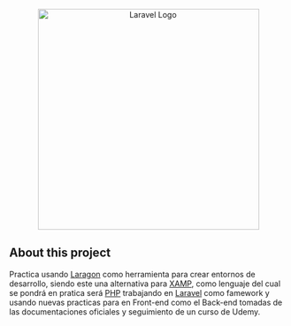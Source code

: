 <p align="center"><a href="https://laravel.com" target="_blank"><img src="https://raw.githubusercontent.com/laravel/art/master/logo-lockup/5%20SVG/2%20CMYK/1%20Full%20Color/laravel-logolockup-cmyk-red.svg" width="400" alt="Laravel Logo"></a></p>

## About this project

Practica usando [Laragon](https://laragon.org/) como herramienta para crear entornos de desarrollo, siendo este una alternativa para [XAMP](https://www.apachefriends.org/es/index.html), como lenguaje del cual se pondrá en pratica será [PHP](https://www.php.net/manual/es/intro-whatis.php) trabajando en [Laravel](https://laravel.com/) como famework y usando nuevas practicas para en Front-end como el Back-end tomadas de las documentaciones oficiales y seguimiento de un curso de Udemy.

